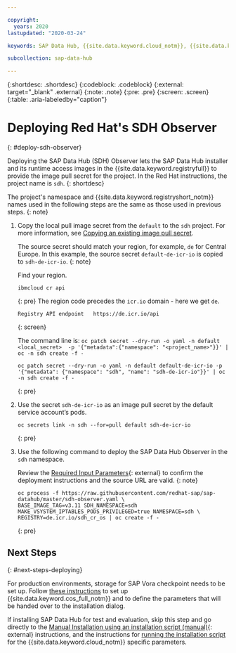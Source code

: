 ```yaml
---

copyright:
  years: 2020
lastupdated: "2020-03-24"

keywords: SAP Data Hub, {{site.data.keyword.cloud_notm}}, {{site.data.keyword.cos_full_notm}}, {{site.data.keyword.cos_short}}, {{site.data.keyword.openshiftlong_notm}}, {{site.data.keyword.openshiftshort}}, Red Hat Enterprise Linux, SAP Data Hub on {{site.data.keyword.cloud_notm}}, data orchestration, data governance, data integration

subcollection: sap-data-hub

---
```


{:shortdesc: .shortdesc}
{:codeblock: .codeblock}
{:external: target="_blank" .external}
{:note: .note}
{:pre: .pre}
{:screen: .screen}
{:table: .aria-labeledby="caption"}

# Deploying Red Hat's SDH Observer
{: #deploy-sdh-observer}

Deploying the SAP Data Hub (SDH) Observer lets the SAP Data Hub installer and its runtime access images in the {{site.data.keyword.registryfull}} to provide the image pull secret for the project. In the Red Hat instructions, the project name is `sdh`.
{: shortdesc}

The project's namespace and {{site.data.keyword.registryshort_notm}} names used in the following steps are the same as those used in previous steps.
{: note}

1. Copy the local pull image secret from the `default` to the `sdh` project. For more information, see [Copying an existing image pull secret](/docs/openshift?topic=openshift-images#copy_imagePullSecret).

    The source secret should match your region, for example, `de` for Central Europe. In this example, the source secret `default-de-icr-io` is copied to `sdh-de-icr-io`.
    {: note}

    Find your region.

    ```
    ibmcloud cr api
    ```
    {: pre}
    The region code precedes the `icr.io` domain - here we get `de`.    
    ```
    Registry API endpoint   https://de.icr.io/api
    ```
    {: screen}

    The command line is: `oc patch secret --dry-run -o yaml -n default <local_secret>  -p '{"metadata":{"namespace": "<project_name>"}}' | oc -n sdh create -f -`
    ```
    oc patch secret --dry-run -o yaml -n default default-de-icr-io -p '{"metadata": {"namespace": "sdh", "name": "sdh-de-icr-io"}}' | oc -n sdh create -f -
    ```
    {: pre}

1. Use the secret `sdh-de-icr-io` as an image pull secret by the default service account’s pods.

    ```
    oc secrets link -n sdh --for=pull default sdh-de-icr-io
    ```
    {: pre}

1. Use the following command to deploy the SAP Data Hub Observer in the `sdh` namespace.

    Review the [Required Input Parameters](https://access.redhat.com/articles/3630111#deploy-sdh-observer){: external} to confirm the deployment instructions and the source URL are valid.
    {: note}

    ```
    oc process -f https://raw.githubusercontent.com/redhat-sap/sap-datahub/master/sdh-observer.yaml \
    BASE_IMAGE_TAG=v3.11 SDH_NAMESPACE=sdh MAKE_VSYSTEM_IPTABLES_PODS_PRIVILEGED=true NAMESPACE=sdh \
    REGISTRY=de.icr.io/sdh_cr_os | oc create -f -
    ```
    {: pre}

## Next Steps
{: #next-steps-deploying}

For production environments, storage for SAP Vora checkpoint needs to be set up. Follow [these instructions](/docs/sap-data-hub?topic=sap-data-hub-set-up-checkpoint-storage) to set up {{site.data.keyword.cos_full_notm}} and to define the parameters that will be handed over to the installation dialog.

If installing SAP Data Hub for test and evaluation, skip this step and go directly to the [Manual Installation using an installation script (manual)](https://access.redhat.com/articles/3630111#manual){: external} instructions, and the instructions for [running the installation script](docs/infrastructure/sap-data-hub?topic=sap-data-hub-run-install-sh) for the {{site.data.keyword.cloud_notm}} specific parameters.

